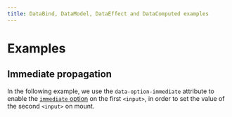 ```yaml
---
title: DataBind, DataModel, DataEffect and DataComputed examples
---
```


# Examples

## Immediate propagation

In the following example, we use the `data-option-immediate` attribute to enable the [`immediate` option](./js-api.md#immediate) on the first `<input>`, in order to set the value of the second `<input>` on mount.

<PreviewPlayground
  :html="() => import('./stories/immediate.twig')"
  :script="() => import('./stories/immediate.js?raw')"
  />
